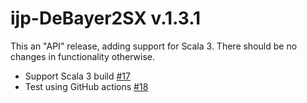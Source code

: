ijp-DeBayer2SX v.1.3.1
======================

This an "API" release, adding support for Scala 3. There should be no changes in functionality otherwise.

* Support Scala 3 build [#17]
* Test using GitHub actions [#18]

[#17]:  https://github.com/ij-plugins/ijp-DeBayer2SX/issues/17

[#18]: https://github.com/ij-plugins/ijp-DeBayer2SX/issues/18


